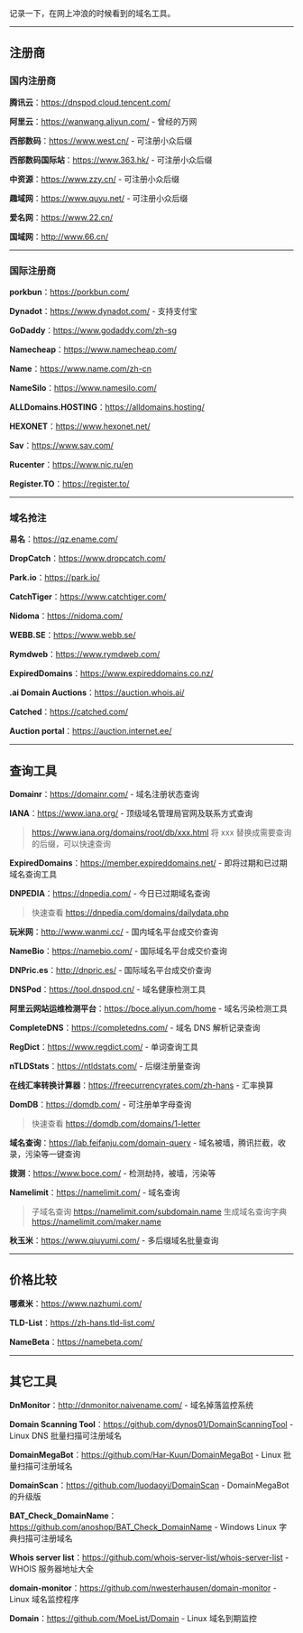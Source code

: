 记录一下，在网上冲浪的时候看到的域名工具。

---

## 注册商

### 国内注册商

**腾讯云**：https://dnspod.cloud.tencent.com/

**阿里云**：https://wanwang.aliyun.com/ - 曾经的万网

**西部数码**：https://www.west.cn/ - 可注册小众后缀

**西部数码国际站**：https://www.363.hk/ - 可注册小众后缀

**中资源**：https://www.zzy.cn/ - 可注册小众后缀

**趣域网**：https://www.quyu.net/ - 可注册小众后缀

**爱名网**：https://www.22.cn/

**国域网**：http://www.66.cn/

---

### 国际注册商

**porkbun**：https://porkbun.com/

**Dynadot**：https://www.dynadot.com/ - 支持支付宝

**GoDaddy**：https://www.godaddy.com/zh-sg

**Namecheap**：https://www.namecheap.com/

**Name**：https://www.name.com/zh-cn

**NameSilo**：https://www.namesilo.com/

**ALLDomains.HOSTING**：https://alldomains.hosting/

**HEXONET**：https://www.hexonet.net/

**Sav**：https://www.sav.com/

**Rucenter**：https://www.nic.ru/en

**Register.TO**：https://register.to/

---

### 域名抢注

**易名**：https://qz.ename.com/

**DropCatch**：https://www.dropcatch.com/

**Park.io**：https://park.io/

**CatchTiger**：https://www.catchtiger.com/

**Nidoma**：https://nidoma.com/

**WEBB.SE**：https://www.webb.se/

**Rymdweb**：https://www.rymdweb.com/

**ExpiredDomains**：https://www.expireddomains.co.nz/

**.ai Domain Auctions**：https://auction.whois.ai/

**Catched**：https://catched.com/

**Auction portal**：https://auction.internet.ee/

---

## 查询工具

**Domainr**：https://domainr.com/ - 域名注册状态查询

**IANA**：https://www.iana.org/ - 顶级域名管理局官网及联系方式查询

> https://www.iana.org/domains/root/db/xxx.html
> 将 xxx 替换成需要查询的后缀，可以快速查询

**ExpiredDomains**：https://member.expireddomains.net/ - 即将过期和已过期域名查询工具

**DNPEDIA**：https://dnpedia.com/ - 今日已过期域名查询

> 快速查看 https://dnpedia.com/domains/dailydata.php

**玩米网**：http://www.wanmi.cc/ - 国内域名平台成交价查询

**NameBio**：https://namebio.com/ - 国际域名平台成交价查询

**DNPric.es**：http://dnpric.es/ - 国际域名平台成交价查询

**DNSPod**：https://tool.dnspod.cn/ - 域名健康检测工具

**阿里云网站运维检测平台**：https://boce.aliyun.com/home - 域名污染检测工具

**CompleteDNS**：https://completedns.com/ - 域名 DNS 解析记录查询

**RegDict**：https://www.regdict.com/ - 单词查询工具

**nTLDStats**：https://ntldstats.com/ - 后缀注册量查询

**在线汇率转换计算器**：https://freecurrencyrates.com/zh-hans - 汇率换算

**DomDB**：https://domdb.com/ - 可注册单字母查询

> 快速查看 https://domdb.com/domains/1-letter

**域名查询**：https://lab.feifanju.com/domain-query - 域名被墙，腾讯拦截，收录，污染等一键查询

**拨测**：https://www.boce.com/ - 检测劫持，被墙，污染等

**Namelimit**：https://namelimit.com/ - 域名查询

> 子域名查询 https://namelimit.com/subdomain.name
> 生成域名查询字典 https://namelimit.com/maker.name

**秋玉米**：https://www.qiuyumi.com/ - 多后缀域名批量查询

---

## 价格比较

**哪煮米**：https://www.nazhumi.com/

**TLD-List**：https://zh-hans.tld-list.com/

**NameBeta**：https://namebeta.com/

---

## 其它工具

**DnMonitor**：http://dnmonitor.naivename.com/ - 域名掉落监控系统

**Domain Scanning Tool**：https://github.com/dynos01/DomainScanningTool - Linux DNS 批量扫描可注册域名

**DomainMegaBot**：https://github.com/Har-Kuun/DomainMegaBot - Linux 批量扫描可注册域名

**DomainScan**：https://github.com/luodaoyi/DomainScan - DomainMegaBot 的升级版

**BAT_Check_DomainName**：https://github.com/anoshop/BAT_Check_DomainName - Windows Linux 字典扫描可注册域名

**Whois server list**：https://github.com/whois-server-list/whois-server-list - WHOIS 服务器地址大全

**domain-monitor**：https://github.com/nwesterhausen/domain-monitor - Linux 域名监控程序

**Domain**：https://github.com/MoeList/Domain - Linux 域名到期监控